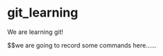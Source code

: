 # git_learning
We are learning git!

$$$$$$$$$$$$$$$$$$$$$$we are going to record some commands here......
